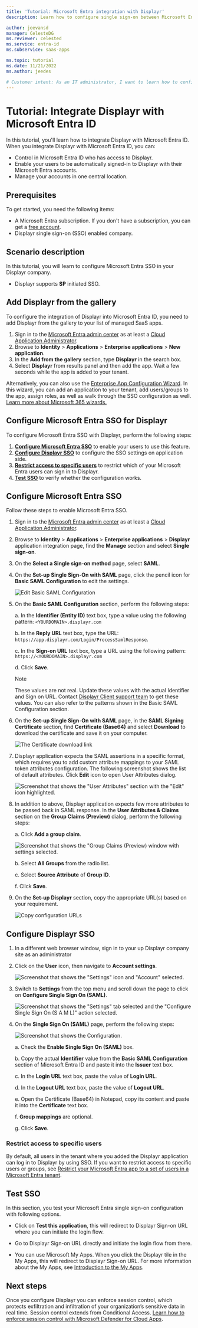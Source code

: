 ```yaml
---
title: 'Tutorial: Microsoft Entra integration with Displayr'
description: Learn how to configure single sign-on between Microsoft Entra ID and Displayr.

author: jeevansd
manager: CelesteDG
ms.reviewer: celested
ms.service: entra-id
ms.subservice: saas-apps

ms.topic: tutorial
ms.date: 11/21/2022
ms.author: jeedes

# Customer intent: As an IT administrator, I want to learn how to configure single sign-on between Microsoft Entra ID and Displayr so that I can control who has access to Displayr, enable automatic sign-in with Microsoft Entra accounts, and manage my accounts in one central location.
---
```


# Tutorial: Integrate Displayr with Microsoft Entra ID

In this tutorial, you'll learn how to integrate Displayr with Microsoft Entra ID. When you integrate Displayr with Microsoft Entra ID, you can:

* Control in Microsoft Entra ID who has access to Displayr.
* Enable your users to be automatically signed-in to Displayr with their Microsoft Entra accounts.
* Manage your accounts in one central location.

## Prerequisites

To get started, you need the following items:

* A Microsoft Entra subscription. If you don't have a subscription, you can get a [free account](https://azure.microsoft.com/free/).
* Displayr single sign-on (SSO) enabled company.

## Scenario description

In this tutorial, you will learn to configure Microsoft Entra SSO in your Displayr company.

* Displayr supports **SP** initiated SSO.

## Add Displayr from the gallery

To configure the integration of Displayr into Microsoft Entra ID, you need to add Displayr from the gallery to your list of managed SaaS apps.

1. Sign in to the [Microsoft Entra admin center](https://entra.microsoft.com) as at least a [Cloud Application Administrator](~/identity/role-based-access-control/permissions-reference.md#cloud-application-administrator).
1. Browse to **Identity** > **Applications** > **Enterprise applications** > **New application**.
1. In the **Add from the gallery** section, type **Displayr** in the search box.
1. Select **Displayr** from results panel and then add the app. Wait a few seconds while the app is added to your tenant.

 Alternatively, you can also use the [Enterprise App Configuration Wizard](https://portal.office.com/AdminPortal/home?Q=Docs#/azureadappintegration). In this wizard, you can add an application to your tenant, add users/groups to the app, assign roles, as well as walk through the SSO configuration as well. [Learn more about Microsoft 365 wizards.](/microsoft-365/admin/misc/azure-ad-setup-guides)

<a name='configure-azure-ad-sso-for-displayr'></a>

## Configure Microsoft Entra SSO for Displayr

To configure Microsoft Entra SSO with Displayr, perform the following steps:

1. **[Configure Microsoft Entra SSO](#configure-azure-ad-sso)** to enable your users to use this feature.
1. **[Configure Displayr SSO](#configure-displayr-sso)** to configure the SSO settings on application side.
1. **[Restrict access to specific users](#restrict-access-to-specific-users)** to restrict which of your Microsoft Entra users can sign in to Displayr.
1. **[Test SSO](#test-sso)** to verify whether the configuration works.

<a name='configure-azure-ad-sso'></a>

## Configure Microsoft Entra SSO

Follow these steps to enable Microsoft Entra SSO.

1. Sign in to the [Microsoft Entra admin center](https://entra.microsoft.com) as at least a [Cloud Application Administrator](~/identity/role-based-access-control/permissions-reference.md#cloud-application-administrator).
1. Browse to **Identity** > **Applications** > **Enterprise applications** > **Displayr** application integration page, find the **Manage** section and select **Single sign-on**.
1. On the **Select a Single sign-on method** page, select **SAML**.
1. On the **Set-up Single Sign-On with SAML** page, click the pencil icon for **Basic SAML Configuration** to edit the settings.

   ![Edit Basic SAML Configuration](common/edit-urls.png)

1. On the **Basic SAML Configuration** section, perform the following steps:

	a. In the **Identifier (Entity ID)** text box, type a value using the following pattern:
	`<YOURDOMAIN>.displayr.com`
	
	b. In the **Reply URL** text box, type the URL:
	`https://app.displayr.com/Login/ProcessSamlResponse`.
	
	c. In the **Sign-on URL** text box, type a URL using the following pattern:
    `https://<YOURDOMAIN>.displayr.com`

	d. Click **Save**.

	>[!NOTE]
	>These values are not real. Update these values with the actual Identifier and Sign on URL. Contact [Displayr Client support team](mailto:support@displayr.com) to get these values. You can also refer to the patterns shown in the Basic SAML Configuration section.

1. On the **Set-up Single Sign-On with SAML** page, in the **SAML Signing Certificate** section, find **Certificate (Base64)** and select **Download** to download the certificate and save it on your computer.

   ![The Certificate download link](common/certificatebase64.png)

1. Displayr application expects the SAML assertions in a specific format, which requires you to add custom attribute mappings to your SAML token attributes configuration. The following screenshot shows the list of default attributes. Click **Edit** icon to open User Attributes dialog.

   ![Screenshot that shows the "User Attributes" section with the "Edit" icon highlighted.](common/edit-attribute.png)

1. In addition to above, Displayr application expects few more attributes to be passed back in SAML response. In the **User Attributes & Claims** section on the **Group Claims (Preview)** dialog, perform the following steps:

   a. Click **Add a group claim**.

      ![Screenshot that shows the "Group Claims (Preview) window with settings selected.](./media/displayr-tutorial/claims.png)

   b. Select **All Groups** from the radio list.

   c. Select **Source Attribute** of **Group ID**.

   f. Click **Save**.

1. On the **Set-up Displayr** section, copy the appropriate URL(s) based on your requirement.

   ![Copy configuration URLs](common/copy-configuration-urls.png)

## Configure Displayr SSO




1. In a different web browser window, sign in to your up Displayr company site as an administrator

4. Click on the **User** icon, then navigate to **Account settings**.

	![Screenshot that shows the "Settings" icon and "Account" selected.](./media/displayr-tutorial/account.png)

5. Switch to **Settings** from the top menu and scroll down the page to click on **Configure Single Sign On (SAML)**.

	![Screenshot that shows the "Settings" tab selected and the "Configure Single Sign On (S A M L)" action selected.](./media/displayr-tutorial/settings.png)

6. On the **Single Sign On (SAML)** page, perform the following steps:

	![Screenshot that shows the Configuration.](./media/displayr-tutorial/configure.png)

	a. Check the **Enable Single Sign On (SAML)** box.

	b. Copy the actual **Identifier** value from the **Basic SAML Configuration** section of Microsoft Entra ID and paste it into the **Issuer** text box.

	c. In the **Login URL** text box, paste the value of **Login URL**.

	d. In the **Logout URL** text box, paste the value of **Logout URL**.

	e. Open the Certificate (Base64) in Notepad, copy its content and paste it into the **Certificate** text box.

	f. **Group mappings** are optional.

	g. Click **Save**.	

### Restrict access to specific users

By default, all users in the tenant where you added the Displayr application can log in to Displayr by using SSO. If you want to restrict access to specific users or groups, see [Restrict your Microsoft Entra app to a set of users in a Microsoft Entra tenant](~/identity-platform/howto-restrict-your-app-to-a-set-of-users.md).

## Test SSO

In this section, you test your Microsoft Entra single sign-on configuration with following options. 

* Click on **Test this application**, this will redirect to Displayr Sign-on URL where you can initiate the login flow. 

* Go to Displayr Sign-on URL directly and initiate the login flow from there.

* You can use Microsoft My Apps. When you click the Displayr tile in the My Apps, this will redirect to Displayr Sign-on URL. For more information about the My Apps, see [Introduction to the My Apps](https://support.microsoft.com/account-billing/sign-in-and-start-apps-from-the-my-apps-portal-2f3b1bae-0e5a-4a86-a33e-876fbd2a4510).

## Next steps

Once you configure Displayr you can enforce session control, which protects exfiltration and infiltration of your organization’s sensitive data in real time. Session control extends from Conditional Access. [Learn how to enforce session control with Microsoft Defender for Cloud Apps](/cloud-app-security/proxy-deployment-aad).
